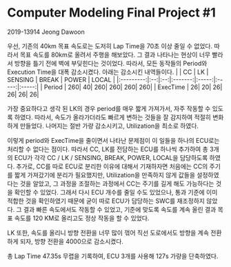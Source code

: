 # Computer Modeling Final Project #1

2019-13914 Jeong Dawoon

우선, 기존의 40km 목표 속도로는 도저히 Lap Time을 70초 이상 줄일 수 없었다. 따라서 목표 속도를 80km로 올려서 주행을 해보았다.
그 결과 나타나는 현상이 너무 빨라서 방향을 틀기 전에 벽에 부딪힌다는 것이었다.
따라서, 모든 동작들의 Period와 Execution Time을 대폭 감소시켰다.
아래는 감소시킨 내역들이다.
  |           | CC | LK | SENSING | BREAK | POWER | LOCAL |
  |:---------:|:--:|:--:|:-------:|:-----:|:-----:|:-----:|
  |   Period  | 260|  40|      260|    260|    260|    260|
  |  ExecTime |  26|  20|       26|     26|     26|     26|
  
가장 중요하다고 생각 된 LK의 경우 period를 매우 짧게 가져가서, 자주 작동할 수 있도록 하였다. 따라서, 속도가 올라가더라도 빠르게 변하는 것들을 잘 감지하여 적절히 변화하게 만들었다.
나머지는 절반 가량 감소시키고, Utilization을 최소로 하였다.

이렇게 period와 ExecTime을 줄이면서 나타난 문제점이 이 일들을 하나의 ECU로는 처리할 수 없다는 점이다. 따라서 CC, LK를 전담하는 ECU를 하나씩 추가하여 총 3개의 ECU가 각각 CC / LK / SENSING, BREAK, POWER, LOCAL을 담당하도록 하였다.
추가로, CC를 따로 ECU로 분리한 이유에 대해서 기재하자면 처음에는 CC의 주기를 짧게 가져갔기에 분리가 필요했지만, Utilization을 만족하지 않게 값들을 설정하였다는 것을 알았고, 그 과정을 조절하는 과정에서 CC는 주기를 길게 해도 가능하다는 것을 확인할 수 있었다. 그래서 다시 ECU 개수를 줄일 수도 있었으나, 통과 기준에 이미 적합한 것을 확인하였기 때문에 굳이 따로 ECU가 담당하는 SWC를 재조정하지 않았다.
그 결과 빠른 속도에서도 작동할 수 있었고, 기준에 맞도록 속도를 계속 올린 결과 목표 속도를 120 KM로 올리고도 정상 작동을 할 수 있었다.

LK 또한, 속도를 올리니 방향 전환을 너무 많이 꺾어 직선 도로에서도 방향을 계속 전환하게 되자, 방향 전환을 4000으로 감소시켰다.

총 Lap Time 47.35s 무렵을 기록하여, ECU 3개를 사용해 127s 가량을 단축하였다.
